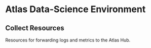 # Atlas Data-Science Environment

## Collect Resources

Resources for forwarding logs and metrics to the Atlas Hub.
